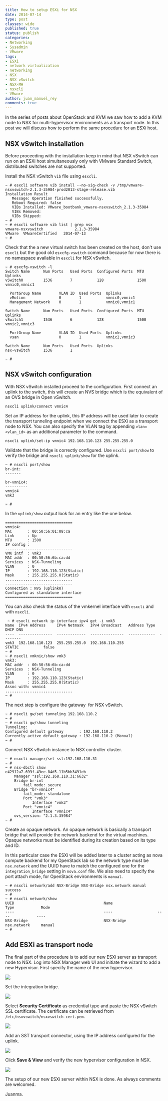 ```yaml
---
title: How to setup ESXi for NSX
date: 2014-07-14
type: post
classes: wide
published: true
status: publish
categories:
- Networking
- Sysadmin
- VMware
tags:
- ESXi
- network virtualization
- networking
- NSX
- NSX vSwitch
- NSX-MH
- nsxcli
- VMware
author: juan_manuel_rey
comments: true
---
```


In the series of posts about OpenStack and KVM we saw how to add a KVM node to NSX for multi-hypervisor environments as a transport node. In this post we will discuss how to perform the same procedure for an ESXi host.

## NSX vSwitch installation

Before proceeding with the installation keep in mind that NSX vSwitch can run on an ESXi host simultaneously only with VMware Standard Switch, distributed switches are not supported.

Install the NSX vSwitch `vib` file using `esxcli`.

```
~ # esxcli software vib install --no-sig-check -v /tmp/vmware-nsxvswitch-2.1.3-35984-prod2013-stage-release.vib
Installation Result
   Message: Operation finished successfully.
   Reboot Required: false
   VIBs Installed: VMware_bootbank_vmware-nsxvswitch_2.1.3-35984
   VIBs Removed:
   VIBs Skipped:
~ #
~ # esxcli software vib list | grep nsx
vmware-nsxvswitch              2.1.3-35984                           VMware  VMwareCertified   2014-07-13
~ #
```

Check that the a new virtual switch has been created on the host, don't use `esxcli` but the good old `esxcfg-vswitch` command because for now there is no namespace available in `esxcli` for NSX vSwitch.

```
~ # esxcfg-vswitch -l
Switch Name      Num Ports   Used Ports  Configured Ports  MTU     Uplinks
vSwitch0         1536        7           128               1500    vmnic0,vmnic1

  PortGroup Name        VLAN ID  Used Ports  Uplinks
  vMotion               0        1           vmnic0,vmnic1
  Management Network    0        1           vmnic0,vmnic1

Switch Name      Num Ports   Used Ports  Configured Ports  MTU     Uplinks
vSwitch1         1536        6           128               1500    vmnic2,vmnic3

  PortGroup Name        VLAN ID  Used Ports  Uplinks
  vsan                  0        1           vmnic2,vmnic3

Switch Name      Num Ports   Used Ports  Uplinks
nsx-vswitch      1536        1

~ #
```

## NSX vSwitch configuration

With NSX vSwitch installed proceed to the configuration. First connect an uplink to the switch, this will create an NVS bridge which is the equivalent of an OVS bridge in Open vSwitch.

```
nsxcli uplink/connect vmnic4
```

Set an IP address for the uplink, this IP address will be used later to create the transport tunneling endpoint when we connect the ESXi as a transport node to NSX. You can also specify the VLAN tag by appending `vlan=<vlan_id>` as an additional parameter to the command.

```
nsxcli uplink/set-ip vmnic4 192.168.110.123 255.255.255.0
```

Validate that the bridge is correctly configured. Use `nsxcli port/show` to verify the bridge and `nsxcli uplink/show` for the uplink.

```
~ # nsxcli port/show
br-int:
-------

br-vmnic4:
----------
vmnic4
vmk3

~ #
```

In the `uplink/show` output look for an entry like the one below.

```
==============================
vmnic4:
MAC       : 00:50:56:01:08:ca
Link      : Up
MTU       : 1500
IP config :
------------------------------
VMK intf  : vmk3
MAC addr  : 00:50:56:6b:ca:dd
Services  : NSX-Tunneling
VLAN      : 0
IP        : 192.168.110.123(Static)
Mask      : 255.255.255.0(Static)
..............................
------------------------------
Connection : NVS (uplink0)
Configured as standalone interface
==============================
```

You can also check the status of the vmkernel interface with `esxcli` and with `nsxcli`.

```
 ~ # esxcli network ip interface ipv4 get -i vmk3
Name  IPv4 Address     IPv4 Netmask   IPv4 Broadcast   Address Type  DHCP DNS
----  ---------------  -------------  ---------------  ------------  --------
vmk3  192.168.110.123  255.255.255.0  192.168.110.255  STATIC           false
~ #
~ # nsxcli vmknic/show vmk3
vmk3:
MAC addr  : 00:50:56:6b:ca:dd
Services  : NSX-Tunneling
VLAN      : 0
IP        : 192.168.110.123(Static)
Mask      : 255.255.255.0(Static)
Assoc with: vmnic4
..............................
~ #
```

The next step is configure the gateway  for NSX vSwitch.

```
~ # nsxcli gw/set tunneling 192.168.110.2
~ #
~ # nsxcli gw/show tunneling
Tunneling:
Configured default gateway       : 192.168.110.2
Currently active default gateway : 192.168.110.2 (Manual)
~ #
```

Connect NSX vSwitch instance to NSX controller cluster.

```
~ # nsxcli manager/set ssl:192.168.110.31
~ #
~ # nsx-dbctl show
e42912a7-693f-43ee-84d5-11b5bb3491eb
    Manager "ssl:192.168.110.31:6632"
    Bridge br-int
        fail_mode: secure
    Bridge "br-vmnic4"
        fail_mode: standalone
        Port "vmk3"
            Interface "vmk3"
        Port "vmnic4"
            Interface "vmnic4"
    ovs_version: "2.1.3.35984"
~ #
```

Create an opaque network. An opaque network is basically a transport bridge that will provide the network backend for the virtual machines. Opaque networks must be identified during its creation based on its type and ID.

In this particular case the ESXi will be added later to a cluster acting as nova compute backend for my OpenStack lab so the network type must be `nsx.network` and the UUID have to match the configured one for the `integration_bridge` setting in `nova.conf` file. We also need to specify the port attach mode, for OpenStack environments is `manual`.

```
~ # nsxcli network/add NSX-Bridge NSX-Bridge nsx.network manual
success
~ #
~ # nsxcli network/show
UUID                                        Name                    Type            Mode
----                                        ----                    ----            ----
NSX-Bridge                                  NSX-Bridge              nsx.network     manual
~ #
```

## Add ESXi as transport node

The final part of the procedure is to add our new ESXi server as transport node to NSX. Log into NSX Manager web UI and initiate the wizard to add a new Hypervisor. First specify the name of the new hypervisor.

[![](/assets/images/screen-shot-2014-07-14-at-02-13-30.png)]({{site.url}}/assets/images/screen-shot-2014-07-14-at-02-13-30.png)

Set the integration bridge.

[![](/assets/images/screen-shot-2014-07-14-at-02-22-44.png)]({{site.url}}/assets/images/screen-shot-2014-07-14-at-02-22-44.png)

Select **Security Certificate** as credential type and paste the NSX vSwitch SSL certificate. The certificate can be retrieved from `/etc/nsxvswitch/nsxvswitch-cert.pem`.

[![](/assets/images/screen-shot-2014-07-14-at-02-29-50.png)]({{site.url}}/assets/images/screen-shot-2014-07-14-at-02-29-50.png)

Add an SST transport connector, using the IP address configured for the uplink.

[![](/assets/images/screen-shot-2014-07-14-at-02-31-57.png)]({{site.url}}/assets/images/screen-shot-2014-07-14-at-02-31-57.png)

Click **Save & View** and verify the new hypervisor configuration in NSX.

[![](/assets/images/screen-shot-2014-07-14-at-02-36-15.png)]({{site.url}}/assets/images/screen-shot-2014-07-14-at-02-36-15.png)

The setup of our new ESXi server within NSX is done. As always comments are welcomed.

Juanma.
